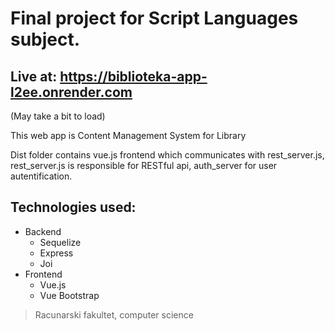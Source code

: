 # Final project for Script Languages subject.

## Live at: https://biblioteka-app-l2ee.onrender.com 
(May take a bit to load)

This web app is Content Management System for Library

Dist folder contains vue.js frontend which communicates with rest_server.js, rest_server.js is responsible for RESTful api, auth_server for user autentification.

## Technologies used:
- Backend
  - Sequelize
  - Express
  - Joi
- Frontend
  - Vue.js
  - Vue Bootstrap

> Racunarski fakultet, computer science
